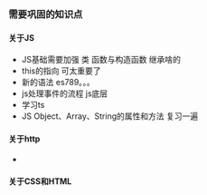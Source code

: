 ### 需要巩固的知识点

#### 关于JS

- JS基础需要加强  类 函数与构造函数 继承啥的  
- this的指向 可太重要了
- 新的语法 es789。。。
- js处理事件的流程 js底层
- 学习ts
- JS Object、Array、String的属性和方法 复习一遍

#### 关于http

- 

#### 关于CSS和HTML

